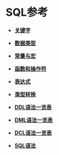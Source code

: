 # SQL参考<a name="ZH-CN_TOPIC_0242370407"></a>

-   **[关键字](dolphin-关键字.md)**  

-   **[数据类型](dolphin-数据类型.md)**  

-   **[常量与宏](dolphin-常量与宏.md)**  

-   **[函数和操作符](dolphin-函数和操作符.md)**  

-   **[表达式](dolphin-表达式.md)**  

-   **[类型转换](dolphin-类型转换.md)**  

-   **[DDL语法一览表](dolphin-DDL语法一览表.md)**  

-   **[DML语法一览表](dolphin-DML语法一览表.md)**  

-   **[DCL语法一览表](dolphin-DCL语法一览表.md)**  

-   **[SQL语法](dolphin-SQL语法.md)**  


